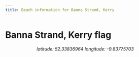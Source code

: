 ```yaml
---
title: Beach information for Banna Strand, Kerry
---
```

# Banna Strand, Kerry <span class="material-icons blue-flag">flag</span>

<div align="center"><i>latitude: 52.33836964 longitude: -9.83775703</i></div>